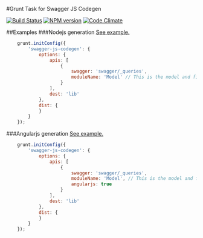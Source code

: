 #Grunt Task for Swagger JS Codegen

[![Build Status](http://img.shields.io/travis/wcandillon/grunt-swagger-js-codegen/master.svg?style=flat)](https://travis-ci.org/wcandillon/grunt-swagger-js-codegen) [![NPM version](http://img.shields.io/npm/v/grunt-swagger-js-codegen.svg?style=flat)](http://badge.fury.io/js/grunt-swagger-js-codegen) [![Code Climate](http://img.shields.io/codeclimate/github/wcandillon/grunt-swagger-js-codegen.svg?style=flat)](https://codeclimate.com/github/wcandillon/grunt-swagger-js-codegen)

##Examples
###Nodejs generation
[See example.](https://github.com/28msec/28.io-nodejs/blob/master/Gruntfile.js#L11)
```javascript
    grunt.initConfig({
        'swagger-js-codegen': {
            options: {
                apis: [
                    {
                        swagger: 'swagger/_queries',
                        moduleName: 'Model' // This is the model and file name
                    }
                ],
                dest: 'lib'
            },
            dist: {
            }
        }
    });
```

###Angularjs generation
[See example.](https://github.com/28msec/28.io-angularjs/blob/master/Gruntfile.js#L27)
```javascript
    grunt.initConfig({
        'swagger-js-codegen': {
            options: {
                apis: [
                    {
                        swagger: 'swagger/_queries',
                        moduleName: 'Model', // This is the model and file name
                        angularjs: true
                    }
                ],
                dest: 'lib'
            },
            dist: {
            }
        }
    });
```

